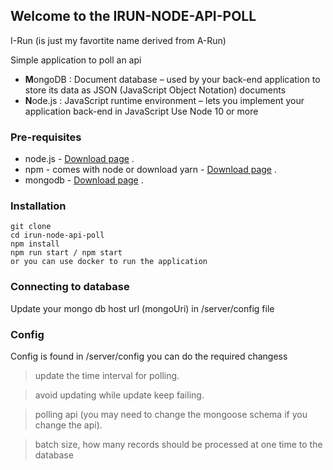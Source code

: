 ## Welcome to the IRUN-NODE-API-POLL

I-Run (is just my favortite name derived from A-Run)

Simple application to poll an api 

- **M**ongoDB : Document database – used by your back-end application to store its data as JSON (JavaScript Object Notation) documents
- **N**ode.js : JavaScript runtime environment – lets you implement your application back-end in JavaScript
Use Node 10 or more

### Pre-requisites  
* node.js - [Download page](https://nodejs.org/en/download/) .  
* npm - comes with node or download yarn - [Download page](https://yarnpkg.com/lang/en/docs/install) .  
* mongodb - [Download page](https://www.mongodb.com/download-center/community) .  

### Installation 
``` 
git clone 
cd irun-node-api-poll
npm install
npm run start / npm start
or you can use docker to run the application
```
### Connecting to database
Update your mongo db host url (mongoUri) in /server/config file

### Config
Config is found in /server/config you can do the required changess
> update the time interval for polling.

> avoid updating while update keep failing.

> polling api (you may need to change the mongoose schema if you change the api).

> batch size, how many records should be processed at one time to the database

